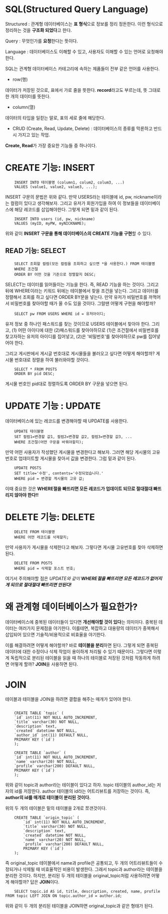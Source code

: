 # SQL(Structured Query Language)

Structured : 관계형 데이터베이스는 **표 형식**으로 정보를 정리 정돈한다. 이런 형식으로 정리하는 것을 **구조화 되었다**고 한다.

Query : 무엇인가를 **요청**한다는 뜻이다.

Language : 데이터베이스도 이해할 수 있고, 사용자도 이해할 수 있는 언어로 요청해야 한다.

SQL는 관계형 데이터베이스 카테고리에 속하는 제품들이 전부 같은 언어를 사용한다.

* row(행)

데이터가 저장된 것으로, 표에서 가로 줄을 뜻한다. **record**라고도 부르는데, 뜻 그대로 한 개의 데이터를 뜻한다.

* column(열)

데이터의 타입을 일컫는 말로, 표의 세로 줄에 해당한다.

* CRUD (Create, Read, Update, Delete) : 데이터베이스의 종류를 막론하고 반드시 가지고 있는 작업.

**Create, Read**가 가장 중요한 기능들 중 하나이다.

# CREATE 기능: INSERT

```
    INSERT INTO 테이블명 (column1, colum2, colum3, ...)
    VALUES (value1, value2, value3, ...);
```

INSERT 구문의 문법은 위와 같다. 만약 USERS라는 테이블에 id, pw, nickname이라는 컬럼이 있다고 생각해보자. 그리고 유저가 회원가입을 하여 이 정보들을 데이터베이스에 해당 레코드를 삽입해야한다. 그렇게 되면 밑과 같이 된다.

```
    INSERT INTO users (id, pw, nickname)
    VALUES (myID, myPW, myNICKNAME);
```

위와 같이 **INSERT 구문을 통해 데이터베이스의 CREATE 기능을 구현**할 수 있다.

## READ 기능: SELECT

```
    SELECT 조회할 컬럼(모든 컬럼을 조회하고 싶으면 *을 사용한다.) FROM 테이블명
    WHERE 조건절
    ORDER BY 어떤 것을 기준으로 정렬할지 DESC;
```

SELECT는 데이터를 읽어들이는 기능을 한다. 즉, READ 기능을 하는 것이다. 그리고 뒤에 WHERE이라는 키워드 뒤에는 테이블에서 찾을 조건을 넣는다. 그리고 데이터를 정렬해서 조회를 하고 싶다면 ORDER BY문을 넣는다. 만약 유저가 비밀번호를 까먹어서 비밀번호를 찾아야할 때가 올 수도 있을 것이다. 그럴땐 어떻게 구현을 해야할까?

```
    SELECT pw FROM USERS WHERE id = 유저아이디;
```

유저 정보 중 하나인 패스워드를 찾는 것이므로 USERS 테이블에서 찾아야 한다. 그리고, (1) 어떤 아이디에 대한 (2)패스워드를 찾아야하므로 (1)은 조건절에서 비밀번호를 찾고자하는 유저의 아이디를 집어넣고, (2)은 '비밀번호'를 찾아야하므로 pw를 집어넣어야 한다.

그리고 게시판에서 게시글 번호대로 게시물들을 불러오고 싶다면 어떻게 해야할까? 게시물 번호대로 정렬을 하여 불러와야할 것이다.

```
    SELECT * FROM POSTS
    ORDER BY pid DESC;
```

게시물 번호인 pid대로 정렬하도록 ORDER BY 구문을 넣으면 된다.

# UPDATE 기능 : UPDATE

데이터베이스에 있는 레코드를 변경해야할 때 UPDATE를 사용한다.

```
    UPDATE 테이블명
    SET 컬럼1=변경할 값1, 컬럼2=변경할 값2, 컬럼3=변경할 값3, ...
    WHERE 조건절(어떤 구문을 바꿔야할지);
```

만약 어떤 사용자가 작성했던 게시물을 변경한다고 해보자. 그러면 해당 게시물의 고유번호로 업데이트할 게시물을 찾아서 값을 변경한다. 그럼 밑과 같이 된다.

```
    UPDATE POSTS
    SET title='수정', contents='수정되었습니다.'
    WHERE pid = 변경할 게시물의 고유 값;
```

이때 중요한 것은 **WHERE절을 빠뜨리면 모든 레코드가 업데이트 되므로 절대절대 빠뜨리지 않아야 한다!!**

# DELETE 기능: DELETE

```
    DELETE FROM 테이블명
    WHERE 어떤 레코드를 삭제할지;
```

만약 사용자가 게시물을 삭제한다고 해보자. 그렇다면 게시물 고유번호를 찾아 삭제하면 된다.

```
    DELETE FROM POSTS
    WHERE pid = 삭제할 포스트 번호;
```

여기서 주의해야할 점은 *UPDATE와 같이 **WHERE절을 빠뜨리면 모든 레코드가 없어지게 되므로 절대절대 빠뜨리면 안된다!***

# 왜 관계형 데이터베이스가 필요한가?
데이터베이스에 중복된 데이터들이 있다면 **개선해야할 것이 있다**는 의미이다. 중복된 데이터는 여러가지 문제점을 야기한다. 이를테면, 복잡하고 대용량의 데이터가 중복해서 삽입되어 있으면 기술적/비용적으로 비효율을 야기한다.

이를 해결하려면 어떻게 해야할까? 바로 **테이블을 분리**하면 된다. 그렇게 되면 중복된 데이터에 대한 수정이나 삭제 작업이 용이하게 처리될 수 있기 때문이다. 그렇다면 이렇게 독립적으로 분리된 테이블을 읽을 때 하나의 테이블로 저장된 것처럼 작동하게 하려면 어떻게 할까? **JOIN**을 사용하면 된다.

# JOIN
테이블과 테이블을 JOIN을 하려면 결합을 해주는 매개가 있어야 한다.

```

    CREATE TABLE `topic` (
    `id` int(11) NOT NULL AUTO_INCREMENT,
    `title` varchar(30) NOT NULL,
    `description` text,
    `created` datetime NOT NULL,
    `author_id` int(11) DEFAULT NULL,
    PRIMARY KEY (`id`)
    );

    CREATE TABLE `author` (
    `id` int(11) NOT NULL AUTO_INCREMENT,
    `name` varchar(20) NOT NULL,
    `profile` varchar(200) DEFAULT NULL,
    PRIMARY KEY (`id`)
    );

```

위와 같이 topic과 author라는 테이블이 있다고 하자. topic 테이블의 author_id는 저자의 id를 저장한다. author 테이블의 id라는 어트리뷰트를 저장하는 것이다. 즉, **author의 id를 매개로 테이블이 분리된 것이다.** 

위의 두 개의 테이블은 밑의 테이블을 2개로 쪼갠것이다. 

```
    CREATE TABLE `origin_topic` (
        `id` int(11) NOT NULL AUTO_INCREMENT,
        `title` varchar(30) NOT NULL,
        `description` text,
        `created` datetime NOT NULL,
        `name` varchar(20) NOT NULL,
        `profile` varchar(200) DEFAULT NULL,
        PRIMARY KEY (`id`)
    );

```

즉 original_topic 테이블에서 name과 profile은 공통되고, 두 개의 어트리뷰트들이 수정되거나 삭제될 때 비효율적인 비용이 발생한다. 그래서 topic과 author라는 테이블을 분리한 것이다. 하지만, 분리된 두 개의 테이블을 original_topic처럼 사용하려면 어떻게 해야할까? 답은 **JOIN**이다.

```
    SELECT topic.id AS id, title, description, created, name, profile FROM topic LEFT JOIN ON topic.author_id = author.id;
```

위와 같이 두 개의 분리된 테이블을 JOIN하면 original_topic과 같은 형태가 된다.